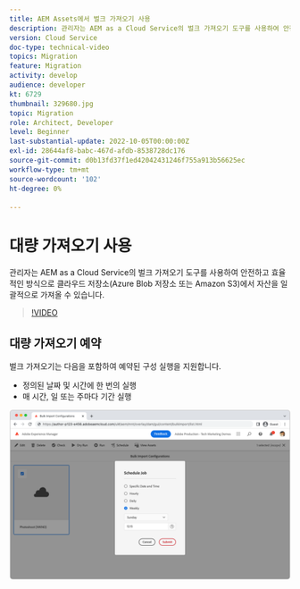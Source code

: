 ```yaml
---
title: AEM Assets에서 벌크 가져오기 사용
description: 관리자는 AEM as a Cloud Service의 벌크 가져오기 도구를 사용하여 안전하고 효율적인 방식으로 클라우드 저장소(Azure Blob 저장소 또는 Amazon S3)에서 자산을 일괄적으로 가져올 수 있습니다.
version: Cloud Service
doc-type: technical-video
topics: Migration
feature: Migration
activity: develop
audience: developer
kt: 6729
thumbnail: 329680.jpg
topic: Migration
role: Architect, Developer
level: Beginner
last-substantial-update: 2022-10-05T00:00:00Z
exl-id: 28644af8-babc-467d-afdb-8538728dc176
source-git-commit: d0b13fd37f1ed42042431246f755a913b56625ec
workflow-type: tm+mt
source-wordcount: '102'
ht-degree: 0%

---
```


# 대량 가져오기 사용

관리자는 AEM as a Cloud Service의 벌크 가져오기 도구를 사용하여 안전하고 효율적인 방식으로 클라우드 저장소(Azure Blob 저장소 또는 Amazon S3)에서 자산을 일괄적으로 가져올 수 있습니다.

>[!VIDEO](https://video.tv.adobe.com/v/329680/?quality=12&learn=on)

## 대량 가져오기 예약

벌크 가져오기는 다음을 포함하여 예약된 구성 실행을 지원합니다.

+ 정의된 날짜 및 시간에 한 번의 실행
+ 매 시간, 일 또는 주마다 기간 실행

![대량 가져오기 일정](./assets/bulk-import/schedule.png)